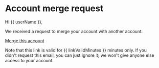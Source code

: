 # Account merge request

Hi {{ userName }},

We received a request to merge your account with another account.

<a href="{{ link }}" class="btn btn-primary">Merge this account</a>

Note that this link is valid for {{ linkValidMinutes }} minutes only. If you didn't request this email, you can just ignore it; we won't give anyone else access to your account.
